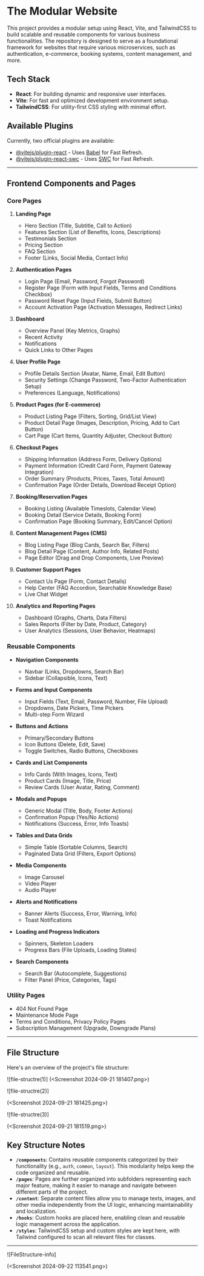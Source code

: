# The Modular Website

This project provides a modular setup using React, Vite, and TailwindCSS to build scalable and reusable components for various business functionalities. The repository is designed to serve as a foundational framework for websites that require various microservices, such as authentication, e-commerce, booking systems, content management, and more.

## Tech Stack

- **React**: For building dynamic and responsive user interfaces.
- **Vite**: For fast and optimized development environment setup.
- **TailwindCSS**: For utility-first CSS styling with minimal effort.

## Available Plugins

Currently, two official plugins are available:

- [@vitejs/plugin-react](https://github.com/vitejs/vite-plugin-react/blob/main/packages/plugin-react/README.md) - Uses [Babel](https://babeljs.io/) for Fast Refresh.
- [@vitejs/plugin-react-swc](https://github.com/vitejs/vite-plugin-react-swc) - Uses [SWC](https://swc.rs/) for Fast Refresh.

---

## Frontend Components and Pages

### **Core Pages**

1. **Landing Page**
   - Hero Section (Title, Subtitle, Call to Action)
   - Features Section (List of Benefits, Icons, Descriptions)
   - Testimonials Section
   - Pricing Section
   - FAQ Section
   - Footer (Links, Social Media, Contact Info)

2. **Authentication Pages**
   - Login Page (Email, Password, Forgot Password)
   - Register Page (Form with Input Fields, Terms and Conditions Checkbox)
   - Password Reset Page (Input Fields, Submit Button)
   - Account Activation Page (Activation Messages, Redirect Links)

3. **Dashboard**
   - Overview Panel (Key Metrics, Graphs)
   - Recent Activity
   - Notifications
   - Quick Links to Other Pages

4. **User Profile Page**
   - Profile Details Section (Avatar, Name, Email, Edit Button)
   - Security Settings (Change Password, Two-Factor Authentication Setup)
   - Preferences (Language, Notifications)

5. **Product Pages (for E-commerce)**
   - Product Listing Page (Filters, Sorting, Grid/List View)
   - Product Detail Page (Images, Description, Pricing, Add to Cart Button)
   - Cart Page (Cart Items, Quantity Adjuster, Checkout Button)

6. **Checkout Pages**
   - Shipping Information (Address Form, Delivery Options)
   - Payment Information (Credit Card Form, Payment Gateway Integration)
   - Order Summary (Products, Prices, Taxes, Total Amount)
   - Confirmation Page (Order Details, Download Receipt Option)

7. **Booking/Reservation Pages**
   - Booking Listing (Available Timeslots, Calendar View)
   - Booking Detail (Service Details, Booking Form)
   - Confirmation Page (Booking Summary, Edit/Cancel Option)

8. **Content Management Pages (CMS)**
   - Blog Listing Page (Blog Cards, Search Bar, Filters)
   - Blog Detail Page (Content, Author Info, Related Posts)
   - Page Editor (Drag and Drop Components, Live Preview)

9. **Customer Support Pages**
   - Contact Us Page (Form, Contact Details)
   - Help Center (FAQ Accordion, Searchable Knowledge Base)
   - Live Chat Widget

10. **Analytics and Reporting Pages**
    - Dashboard (Graphs, Charts, Data Filters)
    - Sales Reports (Filter by Date, Product, Category)
    - User Analytics (Sessions, User Behavior, Heatmaps)

### **Reusable Components**

- **Navigation Components**
  - Navbar (Links, Dropdowns, Search Bar)
  - Sidebar (Collapsible, Icons, Text)

- **Forms and Input Components**
  - Input Fields (Text, Email, Password, Number, File Upload)
  - Dropdowns, Date Pickers, Time Pickers
  - Multi-step Form Wizard

- **Buttons and Actions**
  - Primary/Secondary Buttons
  - Icon Buttons (Delete, Edit, Save)
  - Toggle Switches, Radio Buttons, Checkboxes

- **Cards and List Components**
  - Info Cards (With Images, Icons, Text)
  - Product Cards (Image, Title, Price)
  - Review Cards (User Avatar, Rating, Comment)

- **Modals and Popups**
  - Generic Modal (Title, Body, Footer Actions)
  - Confirmation Popup (Yes/No Actions)
  - Notifications (Success, Error, Info Toasts)

- **Tables and Data Grids**
  - Simple Table (Sortable Columns, Search)
  - Paginated Data Grid (Filters, Export Options)

- **Media Components**
  - Image Carousel
  - Video Player
  - Audio Player

- **Alerts and Notifications**
  - Banner Alerts (Success, Error, Warning, Info)
  - Toast Notifications

- **Loading and Progress Indicators**
  - Spinners, Skeleton Loaders
  - Progress Bars (File Uploads, Loading States)

- **Search Components**
  - Search Bar (Autocomplete, Suggestions)
  - Filter Panel (Price, Categories, Tags)

### **Utility Pages**

- 404 Not Found Page
- Maintenance Mode Page
- Terms and Conditions, Privacy Policy Pages
- Subscription Management (Upgrade, Downgrade Plans)

---

## File Structure

Here's an overview of the project's file structure:


![file-structre(1)]
(<Screenshot 2024-09-21 181407.png>)


![file-structre(2)]


(<Screenshot 2024-09-21 181425.png>)


![file-structre(3)]

(<Screenshot 2024-09-21 181519.png>)



## Key Structure Notes

- **`/components`**: Contains reusable components categorized by their functionality (e.g., `auth`, `common`, `layout`). This modularity helps keep the code organized and reusable.
- **`/pages`**: Pages are further organized into subfolders representing each major feature, making it easier to manage and navigate between different parts of the project.
- **`/content`**: Separate content files allow you to manage texts, images, and other media independently from the UI logic, enhancing maintainability and localization.
- **`/hooks`**: Custom hooks are placed here, enabling clean and reusable logic management across the application.
- **`/styles`**: TailwindCSS setup and custom styles are kept here, with Tailwind configured to scan all relevant files for classes.

---


![FileStructure-info]

(<Screenshot 2024-09-22 113541.png>)